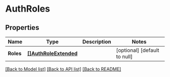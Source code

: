 # AuthRoles

## Properties
Name | Type | Description | Notes
------------ | ------------- | ------------- | -------------
**Roles** | [**[]AuthRoleExtended**](AuthRoleExtended.md) |  | [optional] [default to null]

[[Back to Model list]](../README.md#documentation-for-models) [[Back to API list]](../README.md#documentation-for-api-endpoints) [[Back to README]](../README.md)


